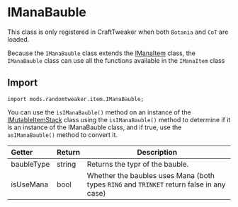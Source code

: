 # IManaBauble

This class is only registered in CraftTweaker when both `Botania` and `CoT` are loaded.

Because the `IManaBauble` class extends the [IManaItem](https://github.com/ikexing-cn/RandomTweaker/blob/master/wiki/en_us/IManaItem.md) class, the `IManaBauble` class can use all the functions available in the `IManaItem` class

## Import

```zenscript
import mods.randomtweaker.item.IManaBauble;
```

You can use the `isIManaBauble()` method on an instance of the [IMutableItemStack](https://docs.blamejared.com/1.12/en/Vanilla/Items/IMutableItemStack/)
class using the `isIManaBauble()` method to determine if it is an instance of the IManaBauble class, and if true, use the `asIManaBauble()` method to convert it.

| Getter | Return | Description |
| :----- | ---- | ----- |
| baubleType | string | Returns the typr of the bauble. |
| isUseMana | bool | Whether the baubles uses Mana (both types `RING` and `TRINKET` return false in any case)
